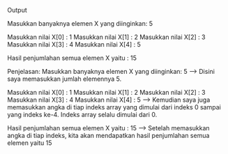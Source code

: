 
Output

Masukkan banyaknya elemen X yang diinginkan: 5

Masukkan nilai X[0] : 1
Masukkan nilai X[1] : 2
Masukkan nilai X[2] : 3
Masukkan nilai X[3] : 4
Masukkan nilai X[4] : 5

Hasil penjumlahan semua elemen X yaitu : 15

Penjelasan:
Masukkan banyaknya elemen X yang diinginkan: 5
--> Disini saya memasukkan jumlah elemennya 5. 

Masukkan nilai X[0] : 1
Masukkan nilai X[1] : 2
Masukkan nilai X[2] : 3
Masukkan nilai X[3] : 4
Masukkan nilai X[4] : 5
--> Kemudian saya juga memasukkan angka di tiap indeks array yang dimulai dari indeks 0 sampai yang indeks ke-4. Indeks array selalu dimulai dari 0.

Hasil penjumlahan semua elemen X yaitu : 15
--> Setelah memasukkan angka di tiap indeks, kita akan mendapatkan hasil penjumlahan semua elemen yaitu 15